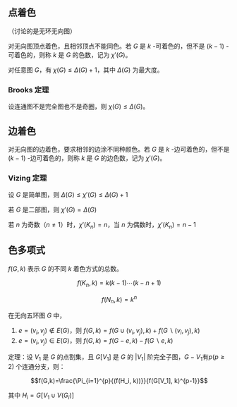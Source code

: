 ## 点着色

（讨论的是无环无向图）

对无向图顶点着色，且相邻顶点不能同色。若 $G$ 是 $k$ -可着色的，但不是 $(k-1)$ -可着色的，则称 $k$ 是 $G$ 的色数，记为 $\chi'(G)$。

对任意图 $G$，有 $\chi(G) \leq \Delta(G) + 1$，其中 $\Delta(G)$ 为最大度。

### Brooks 定理

设连通图不是完全图也不是奇圈，则 $\chi(G) \leq \Delta(G)$。

## 边着色

对无向图的边着色，要求相邻的边涂不同种颜色。若 $G$ 是 $k$ -边可着色的，但不是 $(k-1)$ -边可着色的，则称 $k$ 是 $G$ 的边色数，记为 $\chi'(G)$。

### Vizing 定理

设 $G$ 是简单图，则 $\Delta(G) \leq \chi'(G) \leq \Delta(G) + 1$

若 $G$ 是二部图，则 $\chi'(G)=\Delta(G)$

若 $n$ 为奇数（$n \neq 1$）时，$\chi'(K_n)=n$，当 $n$ 为偶数时，$\chi'(K_n)=n-1$

## 色多项式

$f(G,k)$ 表示 $G$ 的不同 $k$ 着色方式的总数。

$$f(K_n, k) = k(k-1)\cdots(k-n+1)$$

$$f(N_n, k) = k^n$$

在无向五环图 $G$ 中，

1. $e=(v_i, v_j) \notin E(G)$，则 $f(G, k) = f(G \cup (v_i, v_j), k)+f(G\backslash(v_i, v_j), k)$
2. $e=(v_i, v_j) \in E(G)$，则 $f(G,k)=f(G-e,k)-f(G\backslash e,k)$

定理：设 $V_1$ 是 $G$ 的点割集，且 $G[V_1]$ 是 $G$ 的 $|V_1|$ 阶完全子图，$G-V_1$有$p(p \geq 2)$ 个连通分支，则：

$$f(G,k)=\frac{\Pi_{i=1}^{p}{(f(H_i, k))}}{f(G[V_1], k)^{p-1}}$$

其中 $H_i=G[V_1 \cup V(G_i)]$

